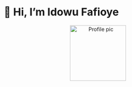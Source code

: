 # 👋 Hi, I’m Idowu Fafioye
<p align="center">
  <img src="https://github.com/Olatunjhi.png" alt="Profile pic" width="150" />
</p>

<!---
Olatunjhi/Olatunjhi is a ✨ special ✨ repository because its `README.md` (this file) appears on your GitHub profile.
You can click the Preview link to take a look at your changes.
--->
